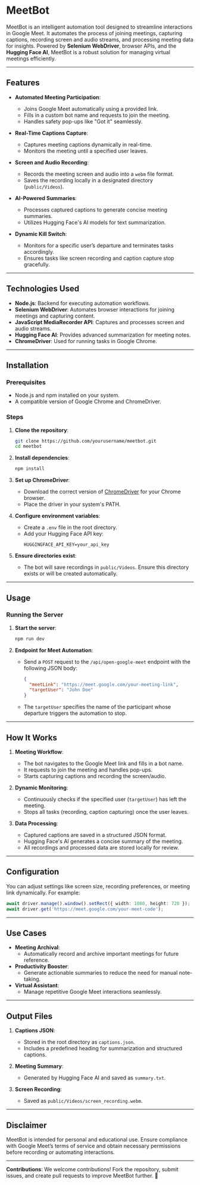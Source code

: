 # MeetBot

MeetBot is an intelligent automation tool designed to streamline interactions in Google Meet. It automates the process of joining meetings, capturing captions, recording screen and audio streams, and processing meeting data for insights. Powered by **Selenium WebDriver**, browser APIs, and the **Hugging Face AI**, MeetBot is a robust solution for managing virtual meetings efficiently.

---

## Features

- **Automated Meeting Participation**:
  - Joins Google Meet automatically using a provided link.
  - Fills in a custom bot name and requests to join the meeting.
  - Handles safety pop-ups like "Got it" seamlessly.

- **Real-Time Captions Capture**:
  - Captures meeting captions dynamically in real-time.
  - Monitors the meeting until a specified user leaves.

- **Screen and Audio Recording**:
  - Records the meeting screen and audio into a `webm` file format.
  - Saves the recording locally in a designated directory (`public/Videos`).

- **AI-Powered Summaries**:
  - Processes captured captions to generate concise meeting summaries.
  - Utilizes Hugging Face's AI models for text summarization.

- **Dynamic Kill Switch**:
  - Monitors for a specific user’s departure and terminates tasks accordingly.
  - Ensures tasks like screen recording and caption capture stop gracefully.

---

## Technologies Used

- **Node.js**: Backend for executing automation workflows.
- **Selenium WebDriver**: Automates browser interactions for joining meetings and capturing content.
- **JavaScript MediaRecorder API**: Captures and processes screen and audio streams.
- **Hugging Face AI**: Provides advanced summarization for meeting notes.
- **ChromeDriver**: Used for running tasks in Google Chrome.

---

## Installation

### Prerequisites

- Node.js and npm installed on your system.
- A compatible version of Google Chrome and ChromeDriver.

### Steps

1. **Clone the repository**:
   ```bash
   git clone https://github.com/yourusername/meetbot.git
   cd meetbot
   ```

2. **Install dependencies**:
   ```bash
   npm install
   ```

3. **Set up ChromeDriver**:
   - Download the correct version of [ChromeDriver](https://chromedriver.chromium.org/downloads) for your Chrome browser.
   - Place the driver in your system's PATH.

4. **Configure environment variables**:
   - Create a `.env` file in the root directory.
   - Add your Hugging Face API key:
     ```
     HUGGINGFACE_API_KEY=your_api_key
     ```

5. **Ensure directories exist**:
   - The bot will save recordings in `public/Videos`. Ensure this directory exists or will be created automatically.

---

## Usage

### Running the Server

1. **Start the server**:
   ```bash
   npm run dev
   ```

2. **Endpoint for Meet Automation**:
   - Send a `POST` request to the `/api/open-google-meet` endpoint with the following JSON body:
     ```json
     {
       "meetLink": "https://meet.google.com/your-meeting-link",
       "targetUser": "John Doe"
     }
     ```
   - The `targetUser` specifies the name of the participant whose departure triggers the automation to stop.

---

## How It Works

1. **Meeting Workflow**:
   - The bot navigates to the Google Meet link and fills in a bot name.
   - It requests to join the meeting and handles pop-ups.
   - Starts capturing captions and recording the screen/audio.

2. **Dynamic Monitoring**:
   - Continuously checks if the specified user (`targetUser`) has left the meeting.
   - Stops all tasks (recording, caption capturing) once the user leaves.

3. **Data Processing**:
   - Captured captions are saved in a structured JSON format.
   - Hugging Face's AI generates a concise summary of the meeting.
   - All recordings and processed data are stored locally for review.

---

## Configuration

You can adjust settings like screen size, recording preferences, or meeting link dynamically. For example:
```typescript
await driver.manage().window().setRect({ width: 1080, height: 720 });
await driver.get('https://meet.google.com/your-meet-code');
```

---

## Use Cases

- **Meeting Archival**:
  - Automatically record and archive important meetings for future reference.
- **Productivity Booster**:
  - Generate actionable summaries to reduce the need for manual note-taking.
- **Virtual Assistant**:
  - Manage repetitive Google Meet interactions seamlessly.

---

## Output Files

1. **Captions JSON**:
   - Stored in the root directory as `captions.json`.
   - Includes a predefined heading for summarization and structured captions.

2. **Meeting Summary**:
   - Generated by Hugging Face AI and saved as `summary.txt`.

3. **Screen Recording**:
   - Saved as `public/Videos/screen_recording.webm`.

---

## Disclaimer

MeetBot is intended for personal and educational use. Ensure compliance with Google Meet’s terms of service and obtain necessary permissions before recording or automating interactions.

---

**Contributions**:
We welcome contributions! Fork the repository, submit issues, and create pull requests to improve MeetBot further. 🚀
